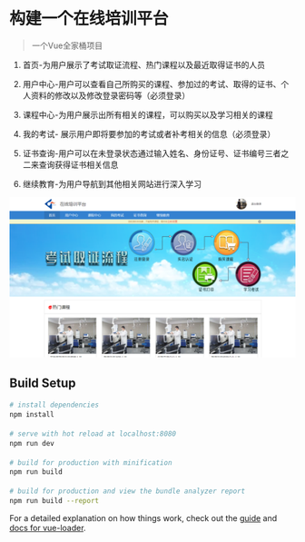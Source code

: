 # 构建一个在线培训平台

> 一个Vue全家桶项目     

1. 首页-为用户展示了考试取证流程、热门课程以及最近取得证书的人员

2. 用户中心-用户可以查看自己所购买的课程、参加过的考试、取得的证书、个人资料的修改以及修改登录密码等（必须登录）

3. 课程中心-为用户展示出所有相关的课程，可以购买以及学习相关的课程

4. 我的考试- 展示用户即将要参加的考试或者补考相关的信息（必须登录）

5. 证书查询-用户可以在未登录状态通过输入姓名、身份证号、证书编号三者之二来查询获得证书相关信息

6. 继续教育-为用户导航到其他相关网站进行深入学习

![Alt text](/static/img/show.png)

## Build Setup

``` bash
# install dependencies
npm install

# serve with hot reload at localhost:8080
npm run dev

# build for production with minification
npm run build

# build for production and view the bundle analyzer report
npm run build --report
```

For a detailed explanation on how things work, check out the [guide](http://vuejs-templates.github.io/webpack/) and [docs for vue-loader](http://vuejs.github.io/vue-loader).
